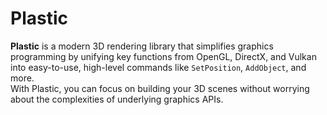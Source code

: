 # Plastic

**Plastic** is a modern 3D rendering library that simplifies graphics programming by unifying key functions from OpenGL, DirectX, and Vulkan into easy-to-use, high-level commands like `SetPosition`, `AddObject`, and more.  
With Plastic, you can focus on building your 3D scenes without worrying about the complexities of underlying graphics APIs.
